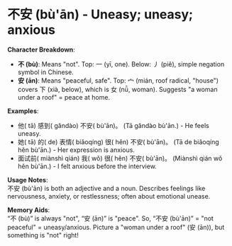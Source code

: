 # **不安 (bù'ān) - Uneasy; uneasy; anxious**

**Character Breakdown**:  
- **不 (bù)**: Means "not". Top: 一 (yī, one). Below: 丿 (piě), simple negation symbol in Chinese.  
- **安 (ān)**: Means "peaceful, safe". Top: 宀 (mián, roof radical, "house") covers 下 (xià, below), which is 女 (nǚ, woman). Suggests "a woman under a roof" = peace at home.

**Examples**:  
- 他( tā) 感到( gǎndào) 不安( bù'ān)。 (Tā gǎndào bù'ān.) - He feels uneasy.  
- 她( tā) 的( de) 表情( biǎoqíng) 很( hěn) 不安( bù'ān)。 (Tā de biǎoqíng hěn bù'ān.) - Her expression is anxious.  
- 面试前( miànshì qián) 我( wǒ) 很( hěn) 不安( bù'ān)。 (Miànshì qián wǒ hěn bù'ān.) - I felt anxious before the interview.

**Usage Notes**:  
不安 (bù'ān) is both an adjective and a noun. Describes feelings like nervousness, anxiety, or restlessness; often about emotional unease.

**Memory Aids**:  
“不 (bù)” is always "not", “安 (ān)” is "peace". So, “不安 (bù'ān)” = "not peaceful" = uneasy/anxious. Picture a "woman under a roof" (安 (ān)), but something is "not" right!